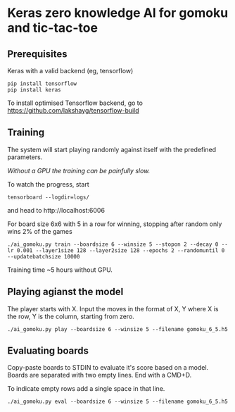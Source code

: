 # Keras zero knowledge AI for gomoku and tic-tac-toe

## Prerequisites

Keras with a valid backend (eg, tensorflow)
 
    pip install tensorflow
    pip install keras

To install optimised Tensorflow backend, go to https://github.com/lakshayg/tensorflow-build


## Training 

The system will start playing randomly against itself with the predefined parameters. 

<i>Without a GPU the training can be painfully slow.</i>

To watch the progress, start

    tensorboard --logdir=logs/
    
and head to http://localhost:6006 

For board size 6x6 with 5 in a row for winning, stopping after random only wins 2% of the games

    ./ai_gomoku.py train --boardsize 6 --winsize 5 --stopon 2 --decay 0 --lr 0.001 --layer1size 128 --layer2size 128 --epochs 2 --randomuntil 0 --updatebatchsize 10000

Training time ~5 hours without GPU.

## Playing agianst the model

The player starts with X. Input the moves in the format of X, Y where X is the row, Y is the column, starting from zero.

    ./ai_gomoku.py play --boardsize 6 --winsize 5 --filename gomoku_6_5.h5 
    
    
## Evaluating boards

Copy-paste boards to STDIN to evaluate it's score based on a model. Boards are separated with two empty lines. End with a CMD+D.

To indicate empty rows add a single space in that line.

    ./ai_gomoku.py eval --boardsize 6 --winsize 5 --filename gomoku_6_5.h5 